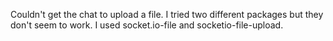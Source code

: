 Couldn't get the chat to upload a file. I tried two different packages but they don't seem to work. I used socket.io-file and socketio-file-upload. 